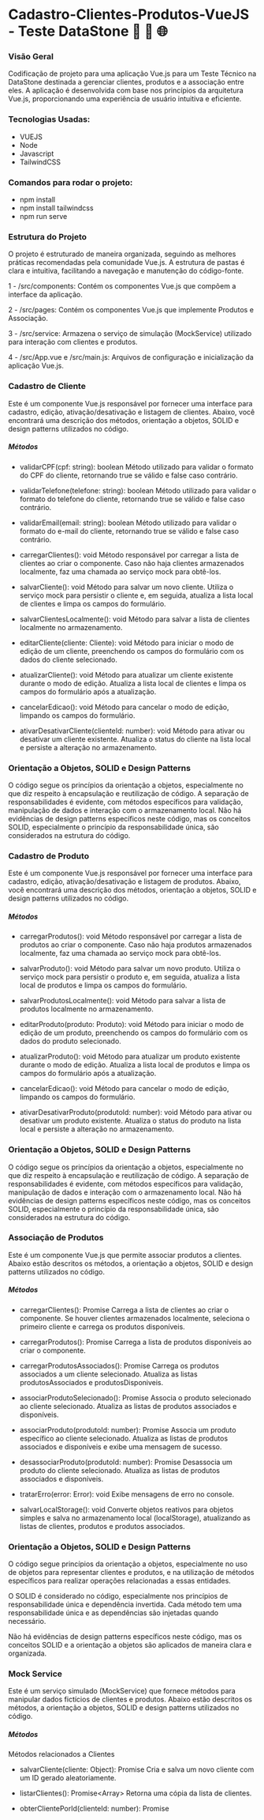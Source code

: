 # Cadastro-Clientes-Produtos-VueJS - Teste DataStone 🚀 🔄 🌐

### Visão Geral
Codificação de projeto para uma aplicação Vue.js para um Teste Técnico na DataStone destinada a gerenciar clientes, produtos e a associação entre eles. A aplicação é desenvolvida com base nos princípios da arquitetura Vue.js, proporcionando uma experiência de usuário intuitiva e eficiente.

### Tecnologias Usadas:

- VUEJS
- Node
- Javascript
- TailwindCSS

### Comandos para rodar o projeto:

- npm install
- npm install tailwindcss
- npm run serve

### Estrutura do Projeto
O projeto é estruturado de maneira organizada, seguindo as melhores práticas recomendadas pela comunidade Vue.js. A estrutura de pastas é clara e intuitiva, facilitando a navegação e manutenção do código-fonte.

1 - /src/components: Contém os componentes Vue.js que compõem a interface da aplicação.

2 - /src/pages: Contém os componentes Vue.js que implemente Produtos e Associação.

3 - /src/service: Armazena o serviço de simulação (MockService) utilizado para interação com clientes e produtos.

4 - /src/App.vue e /src/main.js: Arquivos de configuração e inicialização da aplicação Vue.js.

### Cadastro de Cliente
Este é um componente Vue.js responsável por fornecer uma interface para cadastro, edição, ativação/desativação e listagem de clientes. Abaixo, você encontrará uma descrição dos métodos, orientação a objetos, SOLID e design patterns utilizados no código.

##### Métodos
- validarCPF(cpf: string): boolean
Método utilizado para validar o formato do CPF do cliente, retornando true se válido e false caso contrário.

- validarTelefone(telefone: string): boolean
Método utilizado para validar o formato do telefone do cliente, retornando true se válido e false caso contrário.

- validarEmail(email: string): boolean
Método utilizado para validar o formato do e-mail do cliente, retornando true se válido e false caso contrário.

- carregarClientes(): void
Método responsável por carregar a lista de clientes ao criar o componente. Caso não haja clientes armazenados localmente, faz uma chamada ao serviço mock para obtê-los.

- salvarCliente(): void
Método para salvar um novo cliente. Utiliza o serviço mock para persistir o cliente e, em seguida, atualiza a lista local de clientes e limpa os campos do formulário.

- salvarClientesLocalmente(): void
Método para salvar a lista de clientes localmente no armazenamento.

- editarCliente(cliente: Cliente): void
Método para iniciar o modo de edição de um cliente, preenchendo os campos do formulário com os dados do cliente selecionado.

- atualizarCliente(): void
Método para atualizar um cliente existente durante o modo de edição. Atualiza a lista local de clientes e limpa os campos do formulário após a atualização.

- cancelarEdicao(): void
Método para cancelar o modo de edição, limpando os campos do formulário.

- ativarDesativarCliente(clienteId: number): void
Método para ativar ou desativar um cliente existente. Atualiza o status do cliente na lista local e persiste a alteração no armazenamento.

### Orientação a Objetos, SOLID e Design Patterns
O código segue os princípios da orientação a objetos, especialmente no que diz respeito à encapsulação e reutilização de código. A separação de responsabilidades é evidente, com métodos específicos para validação, manipulação de dados e interação com o armazenamento local. Não há evidências de design patterns específicos neste código, mas os conceitos SOLID, especialmente o princípio da responsabilidade única, são considerados na estrutura do código.


### Cadastro de Produto
Este é um componente Vue.js responsável por fornecer uma interface para cadastro, edição, ativação/desativação e listagem de produtos. Abaixo, você encontrará uma descrição dos métodos, orientação a objetos, SOLID e design patterns utilizados no código.

##### Métodos
- carregarProdutos(): void
Método responsável por carregar a lista de produtos ao criar o componente. Caso não haja produtos armazenados localmente, faz uma chamada ao serviço mock para obtê-los.

- salvarProduto(): void
Método para salvar um novo produto. Utiliza o serviço mock para persistir o produto e, em seguida, atualiza a lista local de produtos e limpa os campos do formulário.

- salvarProdutosLocalmente(): void
Método para salvar a lista de produtos localmente no armazenamento.

- editarProduto(produto: Produto): void
Método para iniciar o modo de edição de um produto, preenchendo os campos do formulário com os dados do produto selecionado.

- atualizarProduto(): void
Método para atualizar um produto existente durante o modo de edição. Atualiza a lista local de produtos e limpa os campos do formulário após a atualização.

- cancelarEdicao(): void
Método para cancelar o modo de edição, limpando os campos do formulário.

- ativarDesativarProduto(produtoId: number): void
Método para ativar ou desativar um produto existente. Atualiza o status do produto na lista local e persiste a alteração no armazenamento.

### Orientação a Objetos, SOLID e Design Patterns
O código segue os princípios da orientação a objetos, especialmente no que diz respeito à encapsulação e reutilização de código. A separação de responsabilidades é evidente, com métodos específicos para validação, manipulação de dados e interação com o armazenamento local. Não há evidências de design patterns específicos neste código, mas os conceitos SOLID, especialmente o princípio da responsabilidade única, são considerados na estrutura do código.


### Associação de Produtos
Este é um componente Vue.js que permite associar produtos a clientes. Abaixo estão descritos os métodos, a orientação a objetos, SOLID e design patterns utilizados no código.

##### Métodos
- carregarClientes(): Promise<void>
Carrega a lista de clientes ao criar o componente. Se houver clientes armazenados localmente, seleciona o primeiro cliente e carrega os produtos disponíveis.

- carregarProdutos(): Promise<void>
Carrega a lista de produtos disponíveis ao criar o componente.

- carregarProdutosAssociados(): Promise<void>
Carrega os produtos associados a um cliente selecionado. Atualiza as listas produtosAssociados e produtosDisponiveis.

- associarProdutoSelecionado(): Promise<void>
Associa o produto selecionado ao cliente selecionado. Atualiza as listas de produtos associados e disponíveis.

- associarProduto(produtoId: number): Promise<void>
Associa um produto específico ao cliente selecionado. Atualiza as listas de produtos associados e disponíveis e exibe uma mensagem de sucesso.

- desassociarProduto(produtoId: number): Promise<void>
Desassocia um produto do cliente selecionado. Atualiza as listas de produtos associados e disponíveis.

- tratarErro(error: Error): void
Exibe mensagens de erro no console.

- salvarLocalStorage(): void
Converte objetos reativos para objetos simples e salva no armazenamento local (localStorage), atualizando as listas de clientes, produtos e produtos associados.

### Orientação a Objetos, SOLID e Design Patterns
O código segue princípios da orientação a objetos, especialmente no uso de objetos para representar clientes e produtos, e na utilização de métodos específicos para realizar operações relacionadas a essas entidades.

O SOLID é considerado no código, especialmente nos princípios de responsabilidade única e dependência invertida. Cada método tem uma responsabilidade única e as dependências são injetadas quando necessário.

Não há evidências de design patterns específicos neste código, mas os conceitos SOLID e a orientação a objetos são aplicados de maneira clara e organizada.


### Mock Service
Este é um serviço simulado (MockService) que fornece métodos para manipular dados fictícios de clientes e produtos. Abaixo estão descritos os métodos, a orientação a objetos, SOLID e design patterns utilizados no código.

##### Métodos
Métodos relacionados a Clientes
- salvarCliente(cliente: Object): Promise<Object>
Cria e salva um novo cliente com um ID gerado aleatoriamente.

- listarClientes(): Promise<Array<Object>>
Retorna uma cópia da lista de clientes.

- obterClientePorId(clienteId: number): Promise<Object>
Obtém um cliente específico com base no ID.

- editarCliente(clienteId: number, novoCliente: Object): Promise<Object>
Edita um cliente existente com base no ID.

- desativarCliente(clienteId: number): Promise<boolean>
Desativa um cliente existente com base no ID.

- obterClientes(): Promise<Array<Object>>
Retorna uma cópia da lista de clientes.

#### Métodos relacionados a Produtos
- salvarProduto(produto: Object): Promise<Object>
Cria e salva um novo produto com um ID gerado aleatoriamente.
- listarProdutos(): Promise<Array<Object>>
Retorna uma cópia da lista de produtos.
- obterProdutoPorId(produtoId: number): Promise<Object>
Obtém um produto específico com base no ID.
- editarProduto(produtoId: number, novoProduto: Object): Promise<Object>
Edita um produto existente com base no ID.
- atualizarProduto(produtoId: number, novosDadosProduto: Object): Promise<Object>
Atualiza um produto existente com base no ID, modificando apenas os campos fornecidos em novosDadosProduto.
- ativarDesativarProduto(produtoId: number): Promise<Object>
Ativa ou desativa um produto existente com base no ID.
- obterProdutos(): Promise<Array<Object>>
Retorna uma cópia da lista de produtos.

Métodos relacionados à Associação de Produtos e Clientes
- associarProdutoAoCliente(clienteId: number, produtoId: number): Promise<boolean>
Associa um produto a um cliente, verificando se o produto já está associado.

- desassociarProdutoDoCliente(clienteId: number, produtoId: number): Promise<boolean>
Desassocia um produto de um cliente.

- obterProdutosAssociados(clienteId: number): Promise<Array<Object>>
Obtém os produtos associados a um cliente.

- obterProdutosNaoAssociados(clienteId: number): Promise<Array<Object>>
Obtém os produtos que não estão associados a um cliente.

### Orientação a Objetos, SOLID e Design Patterns
O código segue os princípios da orientação a objetos, com a criação de uma classe MockService que encapsula a lógica de manipulação de dados de clientes e produtos.

Quanto aos princípios SOLID, a classe MockService apresenta métodos específicos e responsabilidades únicas para cada operação. Além disso, é possível destacar o uso de injeção de dependência nos métodos, facilitando a manutenção e a extensibilidade.

Não há evidências claras de design patterns específicos neste código, mas a estrutura adotada reflete conceitos sólidos da programação orientada a objetos.

### Conclusão
O projeto Vue.js reflete um compromisso com as melhores práticas de desenvolvimento, proporcionando uma base sólida para a construção de aplicativos web escaláveis e de alta qualidade. A arquitetura, a organização do código e a aplicação de conceitos como orientação a objetos e princípios SOLID demonstram a busca pela excelência no desenvolvimento de software.

### Autor:
Emerson Amorim
